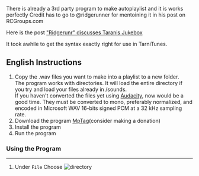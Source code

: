 There is already a 3rd party program to make autoplaylist and it is works perfectly 
Credit has to go to @ridgerunner for mentoining it in his post on RCGroups.com

Here is the post ["Ridgerunr" discusses Taranis Jukebox](https://www.rcgroups.com/forums/showpost.php?p=31361271&postcount=41772)

It took awhile to get the syntax exactly right for use in TarniTunes.

English Instructions
--------------------

1. Copy the .wav files you want to make into a playlist to a new folder.    
    The program works with directories.  It will load the entire directory if you try and load your files already in /sounds.     
If you haven't converted the files yet using [Audacity](http://www.audacityteam.org), now would be a good time.  They must be converted to mono, preferably normalized, and encoded in Microsoft WAV 16-bits signed PCM at a 32 kHz sampling rate.
2. Download the program [MpTag](http://www.mp3tag.de/en/)(consider making a donation)
3. Install the program
4. Run the program

### Using the Program
------------
1. Under `File` Choose 
![`directory`]( TaraniTunes/Auto_Playlist/screenshot2/directory.PNG )
